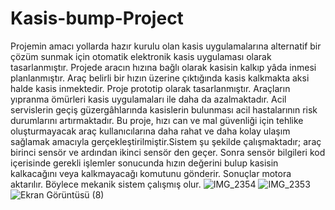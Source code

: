 # Kasis-bump-Project
Projemin amacı yollarda hazır kurulu olan kasis uygulamalarına alternatif bir çözüm sunmak için otomatik elektronik kasis uygulaması olarak tasarlanmıştır. Projede aracın hızına bağlı olarak kasisin kalkıp yâda inmesi planlanmıştır. Araç belirli bir hızın üzerine çıktığında kasis kalkmakta aksi halde kasis inmektedir. Proje prototip olarak tasarlanmıştır. Araçların yıpranma ömürleri kasis uygulamaları ile daha da azalmaktadır. Acil servislerin geçiş güzergâhlarında kasislerin bulunması acil hastalarının risk durumlarını artırmaktadır. Bu proje, hızı can ve mal güvenliği için tehlike oluşturmayacak araç kullanıcılarına daha rahat ve daha kolay ulaşım sağlamak     amacıyla gerçekleştirilmiştir.Sistem şu şekilde çalışmaktadır; araç birinci sensör ve ardından ikinci sensör den geçer. Sonra sensör bilgileri kod içerisinde gerekli işlemler sonucunda hızın değerini bulup kasisin kalkacağını veya kalkmayacağı komutunu gönderir. Sonuçlar motora  aktarılır. Böylece mekanik sistem çalışmış olur.
![IMG_2354](https://user-images.githubusercontent.com/45809955/197934846-6a4ae0db-0a93-4a59-8265-8afd7a790870.JPG)
![IMG_2353](https://user-images.githubusercontent.com/45809955/197934895-1fceb748-6f83-47b3-9f24-9992196ce1ac.JPG)
![Ekran Görüntüsü (8)](https://user-images.githubusercontent.com/45809955/197936005-74da694f-7f8c-453e-8783-db06f507ec1a.png)
